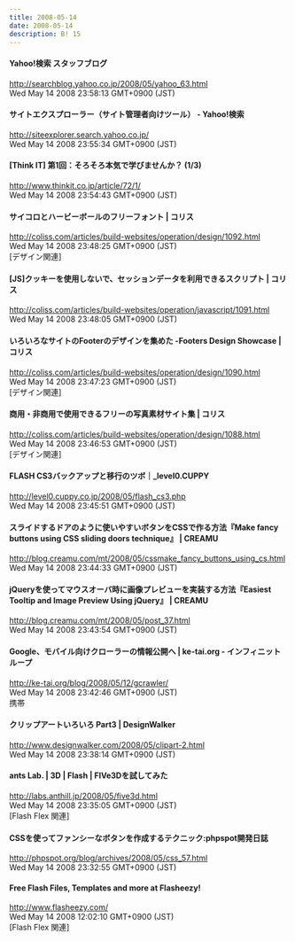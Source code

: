 ```yaml
---
title: 2008-05-14
date: 2008-05-14
description: B! 15
---
```


#### Yahoo!検索 スタッフブログ
http://searchblog.yahoo.co.jp/2008/05/yahoo_63.html<br>
Wed May 14 2008 23:58:13 GMT+0900 (JST)<br>


#### サイトエクスプローラー（サイト管理者向けツール） - Yahoo!検索
http://siteexplorer.search.yahoo.co.jp/<br>
Wed May 14 2008 23:55:34 GMT+0900 (JST)<br>


#### [Think IT] 第1回：そろそろ本気で学びませんか？ (1/3)
http://www.thinkit.co.jp/article/72/1/<br>
Wed May 14 2008 23:54:43 GMT+0900 (JST)<br>


####   サイコロとハービーボールのフリーフォント | コリス
http://coliss.com/articles/build-websites/operation/design/1092.html<br>
Wed May 14 2008 23:48:25 GMT+0900 (JST)<br>
[デザイン関連]


####   [JS]クッキーを使用しないで、セッションデータを利用できるスクリプト | コリス
http://coliss.com/articles/build-websites/operation/javascript/1091.html<br>
Wed May 14 2008 23:48:05 GMT+0900 (JST)<br>


####   いろいろなサイトのFooterのデザインを集めた -Footers Design Showcase | コリス
http://coliss.com/articles/build-websites/operation/design/1090.html<br>
Wed May 14 2008 23:47:23 GMT+0900 (JST)<br>
[デザイン関連]


####   商用・非商用で使用できるフリーの写真素材サイト集 | コリス
http://coliss.com/articles/build-websites/operation/design/1088.html<br>
Wed May 14 2008 23:46:53 GMT+0900 (JST)<br>
[デザイン関連]


#### FLASH CS3バックアップと移行のツボ｜_level0.CUPPY
http://level0.cuppy.co.jp/2008/05/flash_cs3.php<br>
Wed May 14 2008 23:45:51 GMT+0900 (JST)<br>


#### スライドするドアのように使いやすいボタンをCSSで作る方法『Make fancy buttons using CSS sliding doors technique』 | CREAMU
http://blog.creamu.com/mt/2008/05/cssmake_fancy_buttons_using_cs.html<br>
Wed May 14 2008 23:44:33 GMT+0900 (JST)<br>


#### jQueryを使ってマウスオーバ時に画像プレビューを実装する方法『Easiest Tooltip and Image Preview Using jQuery』 | CREAMU
http://blog.creamu.com/mt/2008/05/post_37.html<br>
Wed May 14 2008 23:43:54 GMT+0900 (JST)<br>


#### Google、モバイル向けクローラーの情報公開へ | ke-tai.org - インフィニットループ
http://ke-tai.org/blog/2008/05/12/gcrawler/<br>
Wed May 14 2008 23:42:46 GMT+0900 (JST)<br>
携帯


#### クリップアートいろいろ Part3 | DesignWalker
http://www.designwalker.com/2008/05/clipart-2.html<br>
Wed May 14 2008 23:38:14 GMT+0900 (JST)<br>


#### ants Lab. | 3D | Flash | FIVe3Dを試してみた
http://labs.anthill.jp/2008/05/five3d.html<br>
Wed May 14 2008 23:35:05 GMT+0900 (JST)<br>
[Flash Flex 関連]


#### CSSを使ってファンシーなボタンを作成するテクニック:phpspot開発日誌
http://phpspot.org/blog/archives/2008/05/css_57.html<br>
Wed May 14 2008 23:32:55 GMT+0900 (JST)<br>


#### Free Flash Files, Templates and more at Flasheezy!
http://www.flasheezy.com/<br>
Wed May 14 2008 12:02:10 GMT+0900 (JST)<br>
[Flash Flex 関連]


